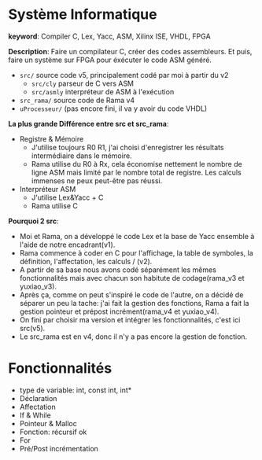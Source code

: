# Système Informatique
**keyword**: Compiler C, Lex, Yacc, ASM, Xilinx ISE, VHDL, FPGA

**Description**: Faire un compilateur C, créer des codes assembleurs. Et puis, faire un système sur FPGA pour éxécuter le code ASM généré.

- `src/` source code v5, principalement codé par moi à partir du v2
  - `src/cly` parseur de C vers ASM
  - `src/asmly` interpréteur de ASM à l'exécution
- `src_rama/` source code de Rama v4
- `uProcesseur/` (pas encore fini, il va y avoir du code VHDL)

**La plus grande Différence entre src et src_rama**:
- Registre & Mémoire
  - J'utilise toujours R0 R1, j'ai choisi d'enregistrer les résultats intermédiaire dans le mémoire.
  - Rama utilise du R0 à Rx, cela économise nettement le nombre de ligne ASM mais limité par le nombre total de registre. Les calculs immenses ne peux peut-être pas réussi.
- Interpréteur ASM
  - J'utilise Lex&Yacc + C
  - Rama utilise C

**Pourquoi 2 src**:
- Moi et Rama, on a développé le code Lex et la base de Yacc ensemble à l'aide de notre encadrant(v1).
- Rama commence à coder en C pour l'affichage, la table de symboles, la définition, l'affectation, les calculs / (v2).
- A partir de sa base nous avons codé séparément les mêmes fonctionnalités mais avec chacun son habitute de codage(rama_v3 et yuxiao_v3).
- Après ça, comme on peut s'inspiré le code de l'autre, on a décidé de séparer un peu la tache: j'ai fait la gestion des fonctions, Rama a fait la gestion pointeur et prépost incrément(rama_v4 et yuxiao_v4).
- On fini par choisir ma version et intégrer les fonctionnalités, c'est ici src(v5).
- Le src_rama est en v4, donc il n'y a pas encore la gestion de fonction.

# Fonctionnalités
- type de variable: int, const int, int*
- Déclaration
- Affectation
- If & While
- Pointeur & Malloc
- Fonction: récursif ok
- For
- Pré/Post incrémentation
